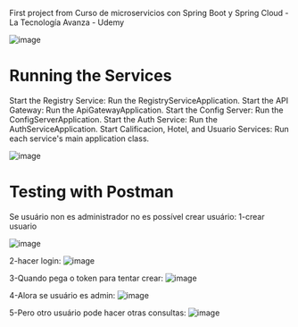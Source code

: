 First project from Curso de microservicios con Spring Boot y Spring Cloud - La Tecnología Avanza - Udemy

![image](https://github.com/user-attachments/assets/6c3d220c-f2f4-4574-bf10-1afbde539821)


<h1>Running the Services</h1>
Start the Registry Service: Run the RegistryServiceApplication.
Start the API Gateway: Run the ApiGatewayApplication.
Start the Config Server: Run the ConfigServerApplication.
Start the Auth Service: Run the AuthServiceApplication.
Start Calificacion, Hotel, and Usuario Services: Run each service's main application class.

![image](https://github.com/user-attachments/assets/3977ad36-c1b9-459a-a605-5865c564af64)

<h1>Testing with Postman</h1>
Se usuário non es administrador no es possível crear usuário:
1-crear usuario

 ![image](https://github.com/user-attachments/assets/cde9027f-5a3e-465f-868d-9c2bdd495641)
 
2-hacer login:
![image](https://github.com/user-attachments/assets/16126d2d-6f53-4827-a7a4-0707deb2fd36)

 
3-Quando pega o token para tentar crear:
![image](https://github.com/user-attachments/assets/e21e9075-685e-40bb-9571-70ed53d03e23)

 
4-Alora se usuário es admin:
![image](https://github.com/user-attachments/assets/388895f8-f709-43a5-a266-984d52092c51)

 
5-Pero otro usuário pode hacer otras consultas:
![image](https://github.com/user-attachments/assets/a8736365-8ba8-4723-89b5-29e11ce5fcd0)


